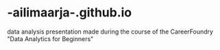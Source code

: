 # -ailimaarja-.github.io
data analysis presentation made during the course of the CareerFoundry "Data Analytics for Beginners"
